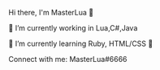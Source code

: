 Hi there, I'm MasterLua 👋

🔭 I’m currently working in Lua,C#,Java

🌱 I’m currently learning Ruby, HTML/CSS 🤣

Connect with me:
MasterLua#6666

